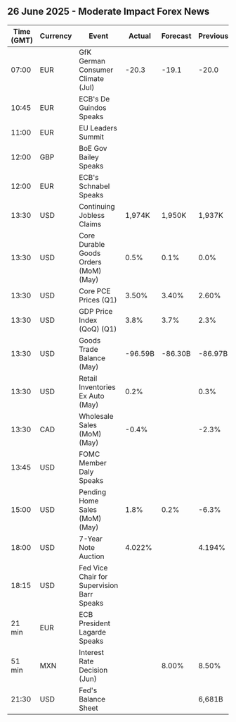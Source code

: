 ## 26 June 2025 - Moderate Impact Forex News

| Time (GMT) | Currency | Event | Actual | Forecast | Previous |
|------|----------|-------|--------|----------|----------|
| 07:00 | EUR | GfK German Consumer Climate (Jul) | -20.3 | -19.1 | -20.0 |
| 10:45 | EUR | ECB's De Guindos Speaks |  |  |  |
| 11:00 | EUR | EU Leaders Summit |  |  |  |
| 12:00 | GBP | BoE Gov Bailey Speaks |  |  |  |
| 12:00 | EUR | ECB's Schnabel Speaks |  |  |  |
| 13:30 | USD | Continuing Jobless Claims | 1,974K | 1,950K | 1,937K |
| 13:30 | USD | Core Durable Goods Orders (MoM) (May) | 0.5% | 0.1% | 0.0% |
| 13:30 | USD | Core PCE Prices (Q1) | 3.50% | 3.40% | 2.60% |
| 13:30 | USD | GDP Price Index (QoQ) (Q1) | 3.8% | 3.7% | 2.3% |
| 13:30 | USD | Goods Trade Balance (May) | -96.59B | -86.30B | -86.97B |
| 13:30 | USD | Retail Inventories Ex Auto (May) | 0.2% |  | 0.3% |
| 13:30 | CAD | Wholesale Sales (MoM) (May) | -0.4% |  | -2.3% |
| 13:45 | USD | FOMC Member Daly Speaks |  |  |  |
| 15:00 | USD | Pending Home Sales (MoM) (May) | 1.8% | 0.2% | -6.3% |
| 18:00 | USD | 7-Year Note Auction | 4.022% |  | 4.194% |
| 18:15 | USD | Fed Vice Chair for Supervision Barr Speaks |  |  |  |
| 21 min | EUR | ECB President Lagarde Speaks |  |  |  |
| 51 min | MXN | Interest Rate Decision (Jun) |  | 8.00% | 8.50% |
| 21:30 | USD | Fed's Balance Sheet |  |  | 6,681B |

